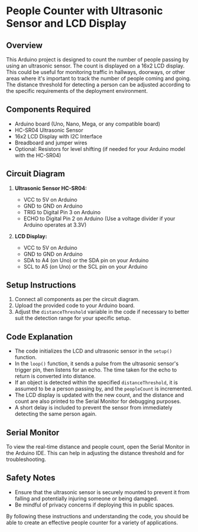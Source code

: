# People Counter with Ultrasonic Sensor and LCD Display

## Overview
This Arduino project is designed to count the number of people passing by using an ultrasonic sensor. The count is displayed on a 16x2 LCD display. This could be useful for monitoring traffic in hallways, doorways, or other areas where it's important to track the number of people coming and going. The distance threshold for detecting a person can be adjusted according to the specific requirements of the deployment environment.

## Components Required
- Arduino board (Uno, Nano, Mega, or any compatible board)
- HC-SR04 Ultrasonic Sensor
- 16x2 LCD Display with I2C Interface
- Breadboard and jumper wires
- Optional: Resistors for level shifting (if needed for your Arduino model with the HC-SR04)

## Circuit Diagram
1. **Ultrasonic Sensor HC-SR04:**
   - VCC to 5V on Arduino
   - GND to GND on Arduino
   - TRIG to Digital Pin 3 on Arduino
   - ECHO to Digital Pin 2 on Arduino (Use a voltage divider if your Arduino operates at 3.3V)

2. **LCD Display:**
   - VCC to 5V on Arduino
   - GND to GND on Arduino
   - SDA to A4 (on Uno) or the SDA pin on your Arduino
   - SCL to A5 (on Uno) or the SCL pin on your Arduino

## Setup Instructions
1. Connect all components as per the circuit diagram.
2. Upload the provided code to your Arduino board.
3. Adjust the `distanceThreshold` variable in the code if necessary to better suit the detection range for your specific setup.

## Code Explanation
- The code initializes the LCD and ultrasonic sensor in the `setup()` function.
- In the `loop()` function, it sends a pulse from the ultrasonic sensor's trigger pin, then listens for an echo. The time taken for the echo to return is converted into distance.
- If an object is detected within the specified `distanceThreshold`, it is assumed to be a person passing by, and the `peopleCount` is incremented.
- The LCD display is updated with the new count, and the distance and count are also printed to the Serial Monitor for debugging purposes.
- A short delay is included to prevent the sensor from immediately detecting the same person again.

## Serial Monitor
To view the real-time distance and people count, open the Serial Monitor in the Arduino IDE. This can help in adjusting the distance threshold and for troubleshooting.

## Safety Notes
- Ensure that the ultrasonic sensor is securely mounted to prevent it from falling and potentially injuring someone or being damaged.
- Be mindful of privacy concerns if deploying this in public spaces.

By following these instructions and understanding the code, you should be able to create an effective people counter for a variety of applications.